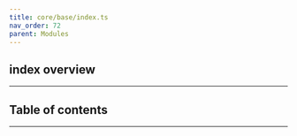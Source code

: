 ```yaml
---
title: core/base/index.ts
nav_order: 72
parent: Modules
---
```


## index overview

---

<h2 class="text-delta">Table of contents</h2>

---
